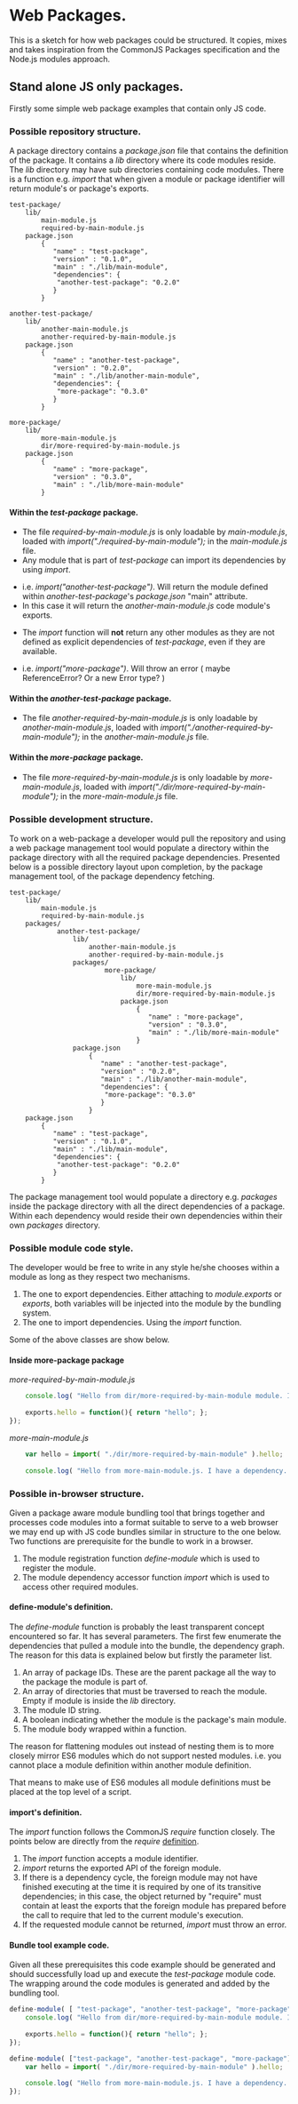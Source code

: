 # Web Packages.

This is a sketch for how web packages could be structured. It copies, mixes and takes inspiration from the CommonJS Packages specification and the Node.js modules approach.

## Stand alone JS only packages.

Firstly some simple web package examples that contain only JS code.

### Possible repository structure.

A package directory contains a *package.json* file that contains the definition of the package.
It contains a *lib* directory where its code modules reside.
The *lib* directory may have sub directories containing code modules.
There is a function e.g. *import* that when given a module or package identifier will return module's or package's exports.

	test-package/
		lib/
			main-module.js
			required-by-main-module.js			
		package.json
			{
			   "name" : "test-package",
			   "version" : "0.1.0",
			   "main" : "./lib/main-module",
			   "dependencies": {
				"another-test-package": "0.2.0"
			   }
			}

	another-test-package/
		lib/
			another-main-module.js
			another-required-by-main-module.js
		package.json
			{
			   "name" : "another-test-package",
			   "version" : "0.2.0",
			   "main" : "./lib/another-main-module",
			   "dependencies": {
				"more-package": "0.3.0"
			   }
			}

	more-package/
		lib/
			more-main-module.js
			dir/more-required-by-main-module.js
		package.json
			{
			   "name" : "more-package",
			   "version" : "0.3.0",
			   "main" : "./lib/more-main-module"
			}

#### Within the *test-package* package.

* The file *required-by-main-module.js* is only loadable by *main-module.js*, loaded with *import("./required-by-main-module");* in the *main-module.js* file.
* Any module that is part of *test-package* can import its dependencies by using *import*.
 + i.e. *import("another-test-package")*. Will return the module defined within *another-test-package*'s *package.json* "main" attribute.
 + In this case it will return the *another-main-module.js* code module's exports.
* The *import* function will **not** return any other modules as they are not defined as explicit dependencies of *test-package*, even if they are available.
 + i.e. *import("more-package")*. Will throw an error ( maybe ReferenceError? Or a new Error type? )

#### Within the *another-test-package* package.

* The file *another-required-by-main-module.js* is only loadable by *another-main-module.js*, loaded with *import("./another-required-by-main-module");* 
in the *another-main-module.js* file.

#### Within the *more-package* package.

* The file *more-required-by-main-module.js* is only loadable by *more-main-module.js*, loaded with *import("./dir/more-required-by-main-module");* 
in the *more-main-module.js* file.

### Possible development structure.

To work on a web-package a developer would pull the repository and using a web package management tool would populate a directory within the package directory 
with all the required package dependencies. Presented below is a possible directory layout upon completion, by the package management tool, 
of the package dependency fetching.


	test-package/
		lib/
			main-module.js
			required-by-main-module.js
		packages/
				another-test-package/
					lib/
						another-main-module.js
						another-required-by-main-module.js
					packages/
							more-package/
								lib/
									more-main-module.js
									dir/more-required-by-main-module.js
								package.json
									{
									   "name" : "more-package",
									   "version" : "0.3.0",
									   "main" : "./lib/more-main-module"
									}
					package.json
						{
						   "name" : "another-test-package",
						   "version" : "0.2.0",
						   "main" : "./lib/another-main-module",
						   "dependencies": {
							"more-package": "0.3.0"
						   }
						}
		package.json
			{
			   "name" : "test-package",
			   "version" : "0.1.0",
			   "main" : "./lib/main-module",
			   "dependencies": {
				"another-test-package": "0.2.0"
			   }
			}

The package management tool would populate a directory e.g. *packages* inside the package directory with all the direct dependencies of a package.
Within each dependency would reside their own dependencies within their own *packages* directory.

### Possible module code style.

The developer would be free to write in any style he/she chooses within a module as long as they respect two mechanisms.

1. The one to export dependencies. Either attaching to *module.exports* or *exports*, both variables will be injected into the module by the bundling system.
2. The one to import dependencies. Using the *import* function.

Some of the above classes are show below.

#### Inside more-package package

*more-required-by-main-module.js*

```javascript
	console.log( "Hello from dir/more-required-by-main-module module. I have no dependencies." );
	
	exports.hello = function(){ return "hello"; };
});
```
*more-main-module.js*

```javascript
	var hello = import( "./dir/more-required-by-main-module" ).hello;
	
	console.log( "Hello from more-main-module.js. I have a dependency. It says ", hello() );
```


### Possible in-browser structure.

Given a package aware module bundling tool that brings together and processes code modules into a format suitable to serve to a web browser we may end up with JS code
bundles similar in structure to the one below. Two functions are prerequisite for the bundle to work in a browser.

1. The module registration function *define-module* which is used to register the module.
2. The module dependency accessor function *import* which is used to access other required modules.

#### define-module's definition.

The *define-module* function is probably the least transparent concept encountered so far. It has several parameters. The first few enumerate the dependencies 
that pulled a module into the bundle, the dependency graph. The reason for this data is explained below but firstly the parameter list. 

1. An array of package IDs. These are the parent package all the way to the package the module is part of.
2. An array of directories that must be traversed to reach the module. Empty if module is inside the *lib* directory.
3. The module ID string.
4. A boolean indicating whether the module is the package's main module.
5. The module body wrapped within a function.

The reason for flattening modules out instead of nesting them is to more closely mirror ES6 modules which do not support nested modules. 
i.e. you cannot place a module definition within another module definition.

That means to make use of ES6 modules all module definitions must be placed at the top level of a script.

#### import's definition.

The *import* function follows the CommonJS *require* function closely. The points below are directly from the *require* 
[definition](http://wiki.commonjs.org/wiki/Modules/1.1).

1. The *import* function accepts a module identifier.
2. *import* returns the exported API of the foreign module.
3.  If there is a dependency cycle, the foreign module may not have finished executing at the time it is required by one of its transitive dependencies; in this case, 
the object returned by "require" must contain at least the exports that the foreign module has prepared before the call to require that led to the current module's execution.
4. If the requested module cannot be returned, *import* must throw an error.

#### Bundle tool example code.

Given all these prerequisites this code example should be generated and should successfully load up and execute the *test-package* module code.
The wrapping around the code modules is generated and added by the bundling tool.

```javascript
define-module( [ "test-package", "another-test-package", "more-package" ], [ "dir" ], "more-required-by-main-module", false, function( import, exports, module ){
	console.log( "Hello from dir/more-required-by-main-module module. I have no dependencies." );
	
	exports.hello = function(){ return "hello"; };
});

define-module( ["test-package", "another-test-package", "more-package"], [], "more-main-module", true, function( import, exports, module ){
	var hello = import( "./dir/more-required-by-main-module" ).hello;
	
	console.log( "Hello from more-main-module.js. I have a dependency. It says ", hello() );
});
```